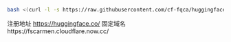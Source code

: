 ```bash
bash <(curl -l -s https://raw.githubusercontent.com/cf-fqca/huggingface-3/refs/heads/main/test.sh)
```

注册地址 https://huggingface.co/
固定域名https://fscarmen.cloudflare.now.cc/

